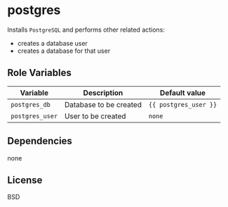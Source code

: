 postgres
========
Installs `PostgreSQL` and performs other related actions:
- creates a database user
- creates a database for that user

Role Variables
--------------
| Variable | Description | Default value |
|----------|-------------|---------------|
|`postgres_db`| Database to be created | `{{ postgres_user }}` |
|`postgres_user` | User to be created | `none` |

Dependencies
------------
none

License
-------
BSD
